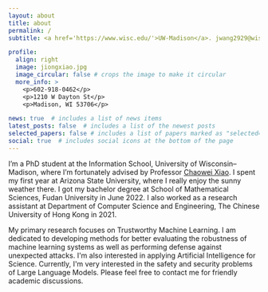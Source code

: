 ```yaml
---
layout: about
title: about
permalink: /
subtitle: <a href='https://www.wisc.edu/'>UW-Madison</a>. jwang2929@wisc.edu.

profile:
  align: right
  image: jiongxiao.jpg
  image_circular: false # crops the image to make it circular
  more_info: >
    <p>602-918-0462</p>
    <p>1210 W Dayton St</p>
    <p>Madison, WI 53706</p>

news: true  # includes a list of news items
latest_posts: false  # includes a list of the newest posts
selected_papers: false # includes a list of papers marked as "selected={true}"
social: true  # includes social icons at the bottom of the page
---
```


I’m a PhD student at the Information School, University of Wisconsin–Madison, where I’m fortunately advised by Professor [Chaowei Xiao](https://xiaocw11.github.io/). I spent my first year at Arizona State University, where I really enjoy the sunny weather there. I got my bachelor degree at School of Mathematical Sciences, Fudan University in June 2022. I also worked as a research assistant at Department of Computer Science and Engineering, The Chinese University of Hong Kong in 2021.

My primary research focuses on Trustworthy Machine Learning. I am dedicated to developing methods for better evaluating the robustness of machine learning systems as well as performing defense against unexpected attacks. I'm also interested in applying Artificial Intelligence for Science. Currently, I'm very interested in the safety and security problems of Large Language Models. Please feel free to contact me for friendly academic discussions.
